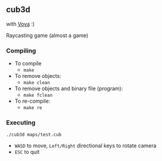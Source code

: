 ## cub3d

with [Vova](https://github.com/delakruel/) :)

Raycasting game (almost a game)

### Compiling

* To compile
	- `make`
* To remove objects:
	- `make clean`
* To remove objects and binary file (program):
	- `make fclean`
* To re-compile:
	- `make re`

### Executing

`./cub3d maps/test.cub`

* ``WASD`` to move, ``Left/Right`` directional keys to rotate camera
* ``ESC`` to quit
